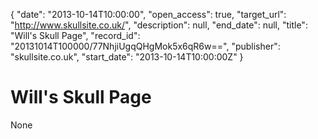 {
  "date": "2013-10-14T10:00:00", 
  "open_access": true, 
  "target_url": "http://www.skullsite.co.uk/", 
  "description": null, 
  "end_date": null, 
  "title": "Will's Skull Page", 
  "record_id": "20131014T100000/77NhjiUgqQHgMok5x6qR6w==", 
  "publisher": "skullsite.co.uk", 
  "start_date": "2013-10-14T10:00:00Z"
}

# Will's Skull Page

None